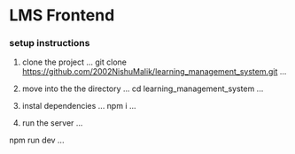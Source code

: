 # LMS Frontend
### setup instructions
1. clone the project
...
 git clone https://github.com/2002NishuMalik/learning_management_system.git
...
2. move into the the directory
...
  cd learning_management_system
...
3. instal dependencies
...
  npm i
... 

4. run the server
...

  npm run dev
...  